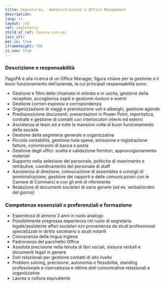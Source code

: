 ```yaml
---
title: Segreteria,  Amministrazione & Office Management
description:
lang: it
layout: job
ref: segreteria
child_of_ref: lavora-con-noi
jazz_url: 
pec_cv: true
iframeheight: 700
is_new: true
---
```


### Descrizione e responsabilità

PagoPA è alla ricerca di un Office Manager, figura chiave per la gestione e il buon funzionamento dell’azienda,  la cui principali responsabilità sono: 

* Gestione e filtro delle chiamate in entrata e in uscita, gestione della reception, accoglienza ospiti e gestione riunioni e eventi
* Gestione corrieri espressi e corrispondenza
* Organizzazione di viaggi e prenotazione voli e alberghi, gestione agende
* Predisposizione documenti, presentazioni in Power Point, reportistica, contratti e gestione di contatti con interlocutori interni ed esterni
* Assistenza al team ed a tutte le mansioni volte al buon funzionamento della società
* Gestione della segreteria generale e organizzativa 
* Piccola contabilità, gestione nota spese, emissione e registrazione fatture, commissioni di banca e posta
* Gestione degli uffici: scelta e validazione fornitori, approvvigionamento materiali 
* Supporto nella selezione del personale, politiche di inserimento e retributive, coordinamento del personale di staff 
* Assistenza  di  direzione, convocazione di assemblee e consigli di amministrazione, gestione dei rapporti e delle comunicazioni con le Camere di Commerci e con gli enti di riferimento
* Redazione di documenti societari di vario genere (ad es. verbali/ordini del giorno)


### Competenze essenziali o preferenziali e formazione

* Esperienza di almeno 3 anni in ruolo analogo
* Possibilmente pregressa esperienza nel ruolo di segretaria legale/assistente affari societari e/o  provenienza  da  studi  professionali  specializzati  in  diritto societario o studi notarili
* Conoscenza della lingua inglese
* Padronanza del pacchetto Office
* Assoluta precisione nella tenuta di libri sociali, stesura verbali e documenti legali in genere
* Doti relazionali per gestione contatti di alto livello
* Problem solving, precisione, autonomia e flessibilità, standing professionale e riservatezza e ottime doti comunicative relazionali e organizzative
* Laurea o cultura equivalente
